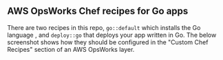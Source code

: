 AWS OpsWorks Chef recipes for Go apps
-----

There are two recipes in this repo, `go::default` which installs the Go language
, and `deploy::go` that deploys your app written in Go. The below screenshot
shows how they should be configured in the "Custom Chef Recipes" section of an
AWS OpsWorks layer.

